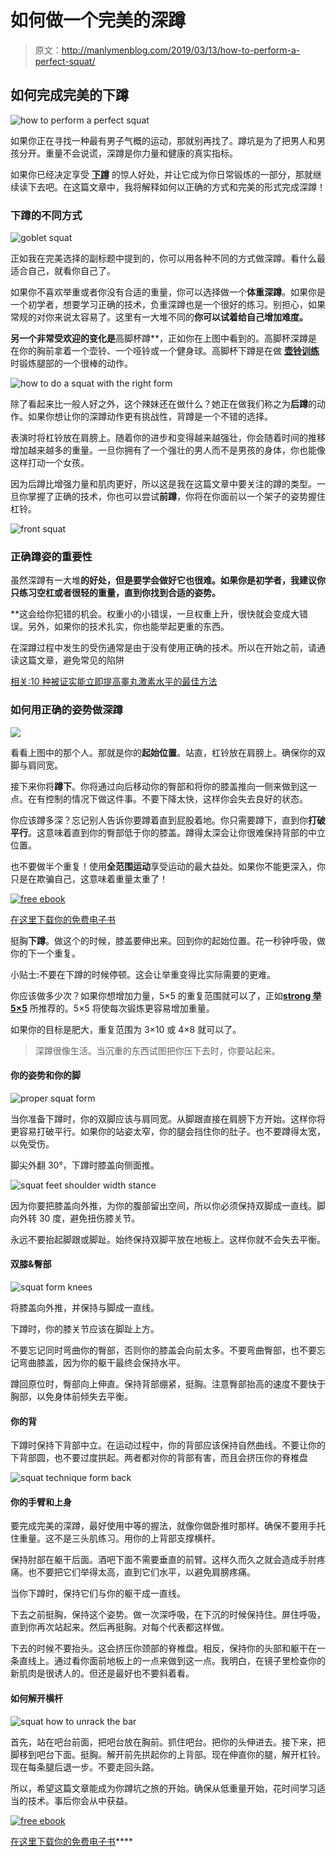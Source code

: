 # 如何做一个完美的深蹲

> 原文：<http://manlymenblog.com/2019/03/13/how-to-perform-a-perfect-squat/>

## **如何完成完美的下蹲**

![how to perform a perfect squat](img/0a67e725bdbd8ad532931a3c2563f187.png)

如果你正在寻找一种最有男子气概的运动，那就别再找了。蹲坑是为了把男人和男孩分开。重量不会说谎，深蹲是你力量和健康的真实指标。

如果你已经决定享受 [**下蹲**](http://manlymenblog.com/2019/01/08/the-squat-is-the-king-of-all-exercises/) 的惊人好处，并让它成为你日常锻炼的一部分，那就继续读下去吧。在这篇文章中，我将解释如何以正确的方式和完美的形式完成深蹲！

### **下蹲的不同方式**

![goblet squat](img/89f9ba48c93865dcf8077ac1f3e7c4b8.png)

正如我在完美选择的副标题中提到的，你可以用各种不同的方式做深蹲。看什么最适合自己，就看你自己了。

如果你不喜欢举重或者你没有合适的重量，你可以选择做一个**体重深蹲**。如果你是一个初学者，想要学习正确的技术，负重深蹲也是一个很好的练习。别担心，如果常规的对你来说太容易了。这里有一大堆不同的[](https://www.youtube.com/watch?v=SC3M_j8xuwc)**你可以试着给自己增加难度。**

 **另一个非常受欢迎的变化是**高脚杯蹲**，正如你在上图中看到的。高脚杯深蹲是在你的胸前拿着一个壶铃、一个哑铃或一个健身球。高脚杯下蹲是在做 [**壶铃训练**](http://manlymenblog.com/2018/11/18/kettlebell-training-reasons/) 时锻炼腿部的一个很棒的动作。

![how to do a squat with the right form](img/cdeea0e5ff49a5e66447a029e9439b28.png)

除了看起来比一般人好之外，这个辣妹还在做什么？她正在做我们称之为**后蹲**的动作。如果你想让你的深蹲动作更有挑战性，背蹲是一个不错的选择。

表演时将杠铃放在肩膀上。随着你的进步和变得越来越强壮，你会随着时间的推移增加越来越多的重量。一旦你拥有了一个强壮的男人而不是男孩的身体，你也能像这样打动一个女孩。

因为后蹲比增强力量和肌肉更好，所以这是我在这篇文章中要关注的蹲的类型。一旦你掌握了正确的技术，你也可以尝试**前蹲**，你将在你面前以一个架子的姿势握住杠铃。

![front squat](img/790f04886e0003dce1619585e785c0b7.png)

### **正确蹲姿的重要性**

虽然深蹲有一大堆[](http://manlymenblog.com/2019/01/08/the-squat-is-the-king-of-all-exercises/)**的好处，但是要学会做好它也很难。如果你是初学者，我建议你只练习空杠或者很轻的重量，直到你找到合适的姿势。**

 **这会给你犯错的机会。权重小的小错误，一旦权重上升，很快就会变成大错误。另外，如果你的技术扎实，你也能举起更重的东西。

在深蹲过程中发生的受伤通常是由于没有使用正确的技术。所以在开始之前，请通读这篇文章，避免常见的陷阱

[相关:10 种被证实能立即提高睾丸激素水平的最佳方法](https://mailchi.mp/5ef9b44c9ca8/testogen)

### **如何用正确的姿势做深蹲**

![](img/3b12bdebeb215473472622765cdfef1c.png)

看看上图中的那个人。那就是你的**起始位置**。站直，杠铃放在肩膀上。确保你的双脚与肩同宽。

接下来你将**蹲下**。你将通过向后移动你的臀部和将你的膝盖推向一侧来做到这一点。在有控制的情况下做这件事。不要下降太快，这样你会失去良好的状态。

你应该蹲多深？忘记别人告诉你要蹲着直到屁股着地。你只需要蹲下，直到你**打破平行**。这意味着直到你的臀部低于你的膝盖。蹲得太深会让你很难保持背部的中立位置。

也不要做半个重复！使用**全范围运动**享受运动的最大益处。如果你不能更深入，你只是在欺骗自己，这意味着重量太重了！

[![free ebook](img/792e5591fd0d461801efd7316c40da7e.png)](https://i0.wp.com/manlymenblog.com/wp-content/uploads/2021/10/Free-E-book.png)

[在这里下载你的免费电子书](https://mailchi.mp/896b52eba5bd/manly-men-blog-e-book)

挺胸**下蹲**。做这个的时候，膝盖要伸出来。回到你的起始位置。花一秒钟呼吸，做你的下一个重复。

小贴士:不要在下蹲的时候停顿。这会让举重变得比实际需要的更难。

你应该做多少次？如果你想增加力量，5×5 的重复范围就可以了，正如[**strong 举 5×5**](https://stronglifts.com/) 所推荐的。5×5 将使每次锻炼更容易增加重量。

如果你的目标是肥大，重复范围为 3×10 或 4×8 就可以了。

> 深蹲很像生活。当沉重的东西试图把你压下去时，你要站起来。

#### 你的姿势和你的脚

![proper squat form](img/a4374ed54024afe2aa99791d0ec61638.png)

当你准备下蹲时，你的双脚应该与肩同宽。从脚跟直接在肩膀下方开始。这样你将更容易打破平行。如果你的站姿太窄，你的腿会挡住你的肚子。也不要蹲得太宽，以免受伤。

脚尖外翻 30°，下蹲时膝盖向侧面推。

![squat feet shoulder width stance](img/0ed656e40dedf984636b38757538020a.png)

因为你要把膝盖向外推，为你的腹部留出空间，所以你必须保持双脚成一直线。脚向外转 30 度，避免扭伤膝关节。

永远不要抬起脚跟或脚趾。始终保持双脚平放在地板上。这样你就不会失去平衡。

#### **双膝&臀部**

![squat form knees](img/35c3ea725d57f61597eeec51d6951602.png)

将膝盖向外推，并保持与脚成一直线。

下蹲时，你的膝关节应该在脚趾上方。

不要忘记同时弯曲你的臀部，否则你的膝盖会向前太多。不要弯曲臀部，也不要忘记弯曲膝盖，因为你的躯干最终会保持水平。

蹲回原位时，臀部向上伸直。保持背部绷紧，挺胸。注意臀部抬高的速度不要快于胸部，以免身体前倾失去平衡。

#### **你的背**

下蹲时保持下背部中立。在运动过程中，你的背部应该保持自然曲线。不要让你的下背部圆，也不要过度拱起。两者都对你的背部有害，而且会挤压你的脊椎盘

![squat technique form back](img/cb5d46c20dc6305021559704dfd25d77.png)

#### **你的手臂和上身**

要完成完美的深蹲，最好使用中等的握法，就像你做卧推时那样。确保不要用手托住重量。这不是三头肌练习。用你的上背部支撑横杆。

保持肘部在躯干后面。酒吧下面不需要垂直的前臂。这样久而久之就会造成手肘疼痛。也不要把它们举得太高，直到它们水平，以避免肩膀疼痛。

当你下蹲时，保持它们与你的躯干成一直线。

下去之前挺胸，保持这个姿势。做一次深呼吸，在下沉的时候保持住。屏住呼吸，直到你再次站起来。然后再挺胸。对每个代表都这样做。

下去的时候不要抬头。这会挤压你颈部的脊椎盘。相反，保持你的头部和躯干在一条直线上。通过看你面前地板上的一点来做到这一点。我明白，在镜子里检查你的新肌肉是很诱人的。但还是最好也不要斜着看。

#### **如何解开横杆**

![squat how to unrack the bar](img/24595b0b1d191b9caca9bffccb677c0a.png)

首先，站在吧台前面，把吧台放在胸前。抓住吧台。把你的头伸进去。接下来，把脚移到吧台下面。挺胸。解开前先拱起你的上背部。现在伸直你的腿，解开杠铃。现在每条腿后退一步。不要走回头路。

所以，希望这篇文章能成为你蹲坑之旅的开始。确保从低重量开始，花时间学习适当的技术。事后你会从中获益。

[![free ebook](img/5366d1b86cc61ef3cdad997293bf6ae7.png)](https://i0.wp.com/manlymenblog.com/wp-content/uploads/2021/10/Youre-not-spiderman...-But-you-can-become-a-superhero.png)

[在这里下载你的免费电子书](https://mailchi.mp/896b52eba5bd/manly-men-blog-e-book)****